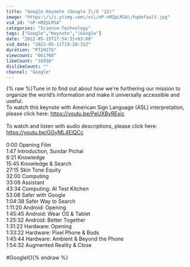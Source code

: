 ```yaml
---
title: "Google Keynote (Google I\/O ‘22)"
image: "https:\/\/i.ytimg.com\/vi\/nP-nMZpLM1A\/hqdefault.jpg"
vid_id: "nP-nMZpLM1A"
categories: "Science-Technology"
tags: ["Google","Keynote","(Google"]
date: "2022-05-15T17:54:31+03:00"
vid_date: "2022-05-11T19:20:31Z"
duration: "PT2H27S"
viewcount: "661768"
likeCount: "16910"
dislikeCount: ""
channel: "Google"
---
```

{% raw %}Tune in to find out about how we're furthering our mission to organize the world’s information and make it universally accessible and useful. <br />To watch this keynote with American Sign Language (ASL) interpretation, please click here: <a rel="nofollow" target="blank" href="https://youtu.be/PeUXBvRExic">https://youtu.be/PeUXBvRExic</a><br /><br />To watch and listen with audio descriptions, please click here: <a rel="nofollow" target="blank" href="https://youtu.be/GGyML4ElQCc">https://youtu.be/GGyML4ElQCc</a><br /><br />0:00 Opening Film<br />1:47 Introduction, Sundar Pichai<br />6:21 Knowledge<br />15:45 Knowledge &amp; Search<br />27:15 Skin Tone Equity<br />32:00 Computing<br />33:08 Assistant<br />43:34 Computing: AI Test Kitchen<br />53:08 Safer with Google<br />1:04:38 Safer Way to Search<br />1:11:20 Android: Opening<br />1:45:45 Android: Wear OS &amp; Tablet<br />1:25:32 Android: Better Together<br />1:31:22 Hardware: Opening<br />1:33:22 Hardware: Pixel Phone &amp; Buds<br />1:45:44 Hardware: Ambient &amp; Beyond the Phone<br />1:54:32 Augmented Reality &amp; Close<br /><br />#GoogleIO{% endraw %}
